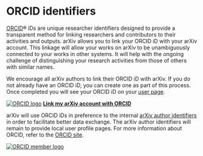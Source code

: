 ORCID identifiers
=================

[ORCID](http://orcid.org/)® iDs are unique researcher identifiers
designed to provide a transparent method for linking researchers and
contributors to their activities and outputs. arXiv allows you to link
your ORCID iD with your arXiv account. This linkage will allow your
works on arXiv to be unambiguously connected to your works in other
systems. It will help with the ongoing challenge of distinguishing your
research activities from those of others with similar names.

We encourage all arXiv authors to link their ORCID iD with arXiv. If you
do not already have an ORCID iD, you can create one as part of this
process. Once completed you will see your ORCID iD on your [user
page](/user).

[![ORCID logo](/icons/orcid_24x24.png)](https://orcid.org) **[Link my
arXiv account with ORCID](/user/confirm_orcid_id)**

  

arXiv will use ORCID iDs in preference to the internal [arXiv author
identifiers](author_identifiers) in order to facilitate better data
exchange. The arXiv author identifiers will remain to provide local user
profile pages. For more information about ORCID, refer to the [ORCID
site](https://orcid.org/content/about-orcid).

[![ORCID member
logo](/icons/ORCID_Member_RGB.png)](https://orcid.org/about/community/members)
